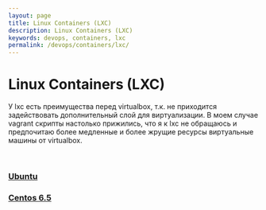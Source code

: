 ```yaml
---
layout: page
title: Linux Containers (LXC)
description: Linux Containers (LXC)
keywords: devops, containers, lxc
permalink: /devops/containers/lxc/
---
```


# Linux Containers (LXC)

У lxc есть преимущества перед virtualbox, т.к. не приходится задействовать дополнительный слой для виртуализации. В моем случае vagrant скрипты настолько прижились, что я к lxc не обращаюсь и предпочитаю более медленные и более жрущие ресурсы виртуальные машины от virtualbox.

<br/>

### [Ubuntu](/devops/containers/lxc/ubuntu/)

### [Centos 6.5](/devops/containers/lxc/centos/)

